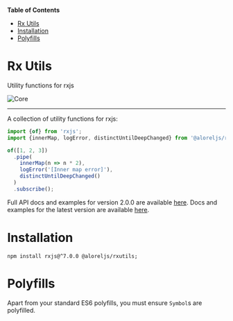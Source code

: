 <!-- START doctoc generated TOC please keep comment here to allow auto update -->
<!-- DON'T EDIT THIS SECTION, INSTEAD RE-RUN doctoc TO UPDATE -->
**Table of Contents** 

- [Rx Utils](#rx-utils)
- [Installation](#installation)
- [Polyfills](#polyfills)

<!-- END doctoc generated TOC please keep comment here to allow auto update -->

# Rx Utils

Utility functions for rxjs

![Core](https://github.com/Alorel/rxutils/workflows/Core/badge.svg)

-----

A collection of utility functions for rxjs:

```typescript
import {of} from 'rxjs';
import {innerMap, logError, distinctUntilDeepChanged} from '@aloreljs/rxutils/operators';

of([1, 2, 3])
  .pipe(
    innerMap(n => n * 2),
    logError('[Inner map error]'),
    distinctUntilDeepChanged()
  )
  .subscribe();
```

Full API docs and examples for version 2.0.0 are available [here](https://github.com/Alorel/rxutils/tree/2.0.0/docs).
Docs and examples for the latest version are available [here](http://bit.ly/rxutils-master-docs).

# Installation
```
npm install rxjs@^7.0.0 @aloreljs/rxutils;
```

# Polyfills

Apart from your standard ES6 polyfills, you must ensure `Symbol`s are polyfilled.
